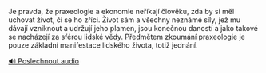 
Je pravda, že praxeologie a ekonomie neříkají člověku, zda by si měl uchovat život, či se ho zříci. Život sám a všechny neznámé síly, jež mu dávají vzniknout a udržují jeho plamen, jsou konečnou daností a jako takové se nacházejí za sférou lidské vědy. Předmětem zkoumání praxeologie je pouze základní manifestace lidského života, totiž jednání.

[🔊 Poslechnout audio](/data/7-paragraphs/audio/chapter_169/para_002-Je-pravda-e-praxeologie-a-ekonomie-nekaj-lov.mp3)
